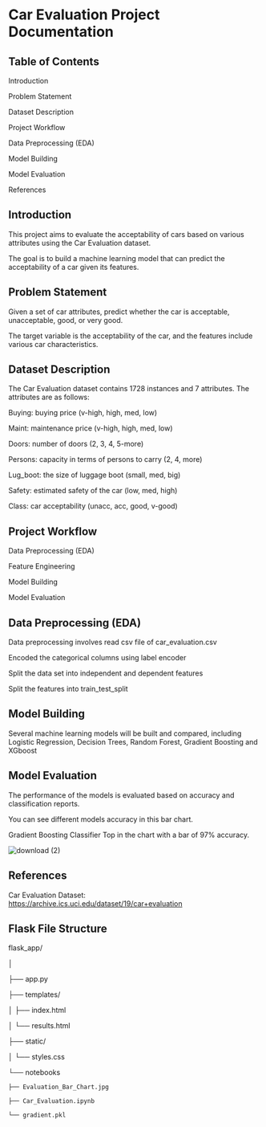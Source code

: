 # Car Evaluation Project Documentation


## Table of Contents

Introduction

Problem Statement

Dataset Description

Project Workflow

Data Preprocessing (EDA)

Model Building

Model Evaluation

References



## Introduction

This project aims to evaluate the acceptability of cars based on various attributes using the Car Evaluation dataset. 

The goal is to build a machine learning model that can predict the acceptability of a car given its features.


## Problem Statement

Given a set of car attributes, predict whether the car is acceptable, unacceptable, good, or very good.

The target variable is the acceptability of the car, and the features include various car characteristics.


## Dataset Description

The Car Evaluation dataset contains 1728 instances and 7 attributes. The attributes are as follows:

Buying: buying price (v-high, high, med, low)

Maint: maintenance price (v-high, high, med, low)

Doors: number of doors (2, 3, 4, 5-more)

Persons: capacity in terms of persons to carry (2, 4, more)

Lug_boot: the size of luggage boot (small, med, big)

Safety: estimated safety of the car (low, med, high)

Class: car acceptability (unacc, acc, good, v-good)




## Project Workflow

Data Preprocessing (EDA)

Feature Engineering

Model Building

Model Evaluation




## Data Preprocessing (EDA)

Data preprocessing involves read csv file of car_evaluation.csv 

Encoded the categorical columns using label encoder 

Split the data set into independent and dependent features 

Split the features into train_test_split



## Model Building

Several machine learning models will be built and compared, including  Logistic Regression, Decision Trees, Random Forest, Gradient Boosting and XGboost 



## Model Evaluation

The performance of the models is evaluated based on accuracy and classification reports.

You can see different models accuracy in this bar chart.

Gradient Boosting Classifier Top in the chart with a bar of 97% accuracy.

![download (2)](https://github.com/Aniket894/Car_Evaluation_Classification_/assets/134599961/e82c32de-b49e-4c07-b859-0ce8d95f995b)



## References

Car Evaluation Dataset: https://archive.ics.uci.edu/dataset/19/car+evaluation


## Flask File Structure

flask_app/

│

├── app.py

├── templates/

│   ├── index.html

│   └── results.html

├── static/

│   └── styles.css

└── notebooks

    ├── Evaluation_Bar_Chart.jpg
    
    ├── Car_Evaluation.ipynb
    
    └── gradient.pkl

